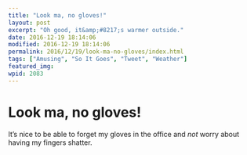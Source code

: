 ```yaml
---
title: "Look ma, no gloves!"
layout: post
excerpt: "Oh good, it&amp;#8217;s warmer outside."
date: 2016-12-19 18:14:06
modified: 2016-12-19 18:14:06
permalink: 2016/12/19/look-ma-no-gloves/index.html
tags: ["Amusing", "So It Goes", "Tweet", "Weather"]
featured_img: 
wpid: 2083
---
```


# Look ma, no gloves!

It’s nice to be able to forget my gloves in the office and *not* worry about having my fingers shatter.